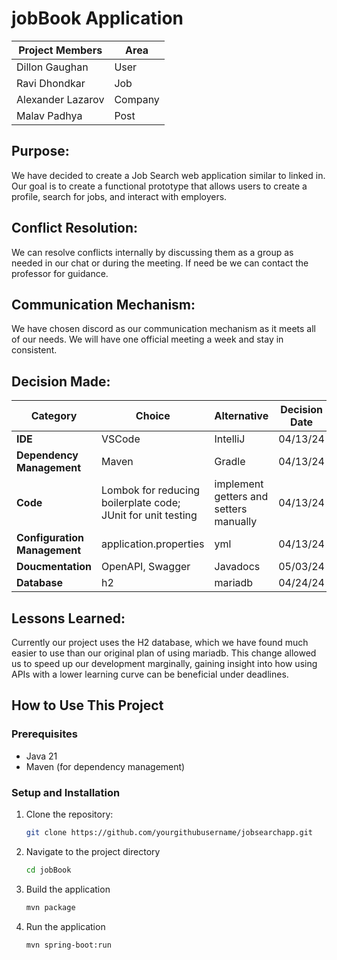 # jobBook Application

| Project Members  | Area  |
|------------------|-------|
| Dillon Gaughan   | User  |
| Ravi Dhondkar    | Job   |
| Alexander Lazarov| Company |
| Malav Padhya     | Post  |


## **Purpose**:

We have decided to create a Job Search web application similar to linked in. Our goal is to
create a functional prototype that allows users to create a profile, search for jobs, and interact
with employers.

## **Conflict Resolution**:

We can resolve conflicts internally by discussing them as a group as needed in our chat or during the meeting. If need be we can contact the professor for guidance.

## **Communication Mechanism**:

We have chosen discord as our communication mechanism as it meets all of our needs. We will have one official meeting a week and stay in consistent.

## **Decision Made**:

| Category              | Choice       | Alternative  |  Decision Date |
|-----------------------|--------------|--------------|----------------|
| **IDE**               | VSCode       | IntelliJ     |  04/13/24      |
| **Dependency Management** | Maven    | Gradle       |  04/13/24      |
| **Code**              | Lombok for reducing boilerplate code; JUnit for unit testing | implement getters and setters manually | 04/13/24  |
| **Configuration Management** |  application.properties | yml | 04/13/24    |
| **Doucmentation**     | OpenAPI, Swagger | Javadocs |   05/03/24     |
| **Database**          | h2           | mariadb      |   04/24/24     |


## **Lessons Learned**:

Currently our project uses the H2 database, which we have found much easier to use than our original plan of using mariadb. 
This change allowed us to speed up our development marginally, gaining insight into how using APIs with a lower learning curve can be beneficial under deadlines.


## How to Use This Project

### Prerequisites

- Java 21
- Maven (for dependency management)

### Setup and Installation

1. Clone the repository:
   ```bash
   git clone https://github.com/yourgithubusername/jobsearchapp.git
2. Navigate to the project directory
   ```bash
   cd jobBook
3. Build the application   
   ```bash
   mvn package
4. Run the application
   ```bash
   mvn spring-boot:run
